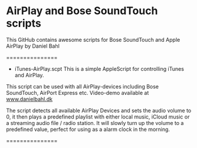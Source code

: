 AirPlay and Bose SoundTouch scripts
===============

This GitHub contains awesome scripts for Bose SoundTouch and Apple AirPlay by Daniel Bahl

===============

* iTunes-AirPlay.scpt
This is a simple AppleScript for controlling iTunes and AirPlay. 

This script can be used with all AirPlay-devices including Bose SoundTouch, AirPort Express etc.
Video-demo available at www.danielbahl.dk

The script detects all available AirPlay Devices and sets the audio volume to 0, it then plays a predefined playlist with either local music, iCloud music or a streaming audio file / radio station. It will slowly turn up the volume to a predefined value, perfect for using as a alarm clock in the morning.

===============
